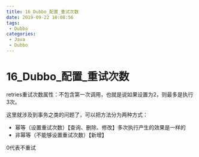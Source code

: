 ```yaml
---
title: 16_Dubbo_配置_重试次数
date: 2019-09-22 10:08:56
tags: 
 - Dubbo
categories:
 - Java
 - Dubbo
---
```


# 16_Dubbo\_配置_重试次数



retries重试次数属性：不包含第一次调用，也就是说如果设置为2，则最多是执行3次。



这里就涉及到事务之类的问题了，可以把方法分为两种方式：

- 幂等（设置重试次数）【查询、删除、修改】多次执行产生的效果是一样的
- 非幂等（不能够设置重试次数）【新增】

0代表不重试